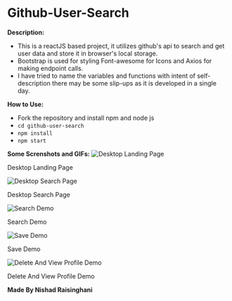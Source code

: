 # Github-User-Search
**Description:**

 - This is a reactJS based project, it utilizes github's api to search and get user data and store it in browser's local storage.
 - Bootstrap is used for styling Font-awesome for Icons and Axios for making endpoint calls.
 - I have tried to name the variables and functions with intent of self-description there may be some slip-ups as it is developed in a single day.

**How to Use:**

 - Fork the repository and install npm and node js
 - `cd github-user-search`
 - `npm install`
 - `npm start`

**Some Screnshots and GIFs:**
![Desktop Landing Page](https://raw.githack.com/nishd8/Github-User-Search/main/screenshots/Landing-desktop.png)

Desktop Landing Page
 
![Desktop Search Page](https://raw.githack.com/nishd8/Github-User-Search/main/screenshots/search.png)

Desktop Search Page

![Search Demo ](https://raw.githack.com/nishd8/Github-User-Search/main/screenshots/search.gif)

Search Demo

![Save Demo](https://raw.githack.com/nishd8/Github-User-Search/main/screenshots/save.gif)

Save Demo

![Delete And View Profile Demo](https://raw.githack.com/nishd8/Github-User-Search/main/screenshots/delete.gif)

Delete And View Profile Demo


**Made By Nishad Raisinghani**